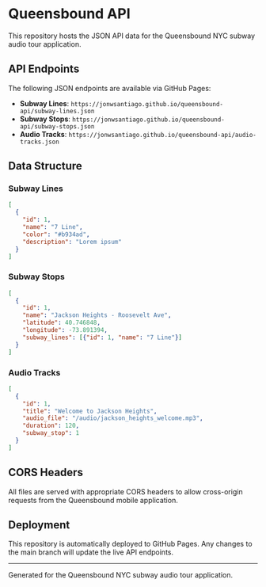 # Queensbound API

This repository hosts the JSON API data for the Queensbound NYC subway audio tour application.

## API Endpoints

The following JSON endpoints are available via GitHub Pages:

- **Subway Lines**: `https://jonwsantiago.github.io/queensbound-api/subway-lines.json`
- **Subway Stops**: `https://jonwsantiago.github.io/queensbound-api/subway-stops.json`  
- **Audio Tracks**: `https://jonwsantiago.github.io/queensbound-api/audio-tracks.json`

## Data Structure

### Subway Lines
```json
[
  {
    "id": 1,
    "name": "7 Line",
    "color": "#b934ad",
    "description": "Lorem ipsum"
  }
]
```

### Subway Stops
```json
[
  {
    "id": 1,
    "name": "Jackson Heights - Roosevelt Ave",
    "latitude": 40.746848,
    "longitude": -73.891394,
    "subway_lines": [{"id": 1, "name": "7 Line"}]
  }
]
```

### Audio Tracks
```json
[
  {
    "id": 1,
    "title": "Welcome to Jackson Heights",
    "audio_file": "/audio/jackson_heights_welcome.mp3",
    "duration": 120,
    "subway_stop": 1
  }
]
```

## CORS Headers

All files are served with appropriate CORS headers to allow cross-origin requests from the Queensbound mobile application.

## Deployment

This repository is automatically deployed to GitHub Pages. Any changes to the main branch will update the live API endpoints.

---

Generated for the Queensbound NYC subway audio tour application.